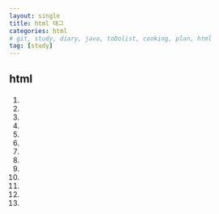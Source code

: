 ```yaml
---
layout: single
title: html 태그
categories: html
# git, study, diary, java, toDolist, cooking, plan, html
tag: [study] 
---
```


## html <p>

1.

2.

3.

4.

5.

6.

7.

8.

9.

10.

11.

12.

13.
